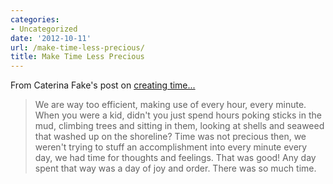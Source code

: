 ```yaml
---
categories:
- Uncategorized
date: '2012-10-11'
url: /make-time-less-precious/
title: Make Time Less Precious
---
```


From Caterina Fake's post on <a href="http://www.linkedin.com/today/post/article/20121002125913-3279-how-to-create-time">creating time...</a>

<blockquote>We are way too efficient, making use of every hour, every minute. When you were a kid, didn't you just spend hours poking sticks in the mud, climbing trees and sitting in them, looking at shells and seaweed that washed up on the shoreline? Time was not precious then, we weren't trying to stuff an accomplishment into every minute every day, we had time for thoughts and feelings. That was good! Any day spent that way was a day of joy and order. There was so much time.</blockquote>